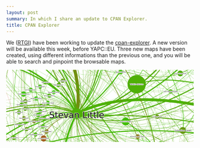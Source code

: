 ```yaml
---
layout: post
summary: In which I share an update to CPAN Explorer.
title: CPAN Explorer
---
```


We ([RTGI](http://rtgi.fr)) have been working to update the [cpan-explorer](http://cpan-explorer.org). A new version will be available this week, before YAPC::EU. Three new maps have been created, using different informations than the previous one, and you will be able to search and pinpoint the browsable maps.

<img src='/static/imgs/authorsmap.png' alt='authors map'>
